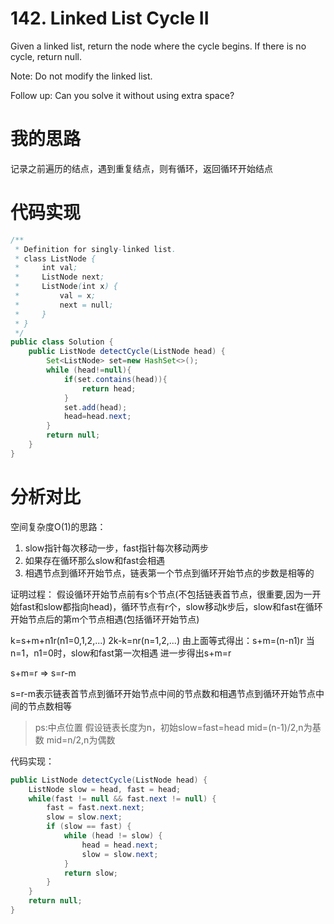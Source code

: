 ﻿# 142. Linked List Cycle II

Given a linked list, return the node where the cycle begins. If there is no cycle, return null.

Note: Do not modify the linked list.

Follow up:
Can you solve it without using extra space?

# 我的思路

记录之前遍历的结点，遇到重复结点，则有循环，返回循环开始结点

# 代码实现

```java
/**
 * Definition for singly-linked list.
 * class ListNode {
 *     int val;
 *     ListNode next;
 *     ListNode(int x) {
 *         val = x;
 *         next = null;
 *     }
 * }
 */
public class Solution {
    public ListNode detectCycle(ListNode head) {
        Set<ListNode> set=new HashSet<>();
        while (head!=null){
            if(set.contains(head)){
                return head;
            }
            set.add(head);
            head=head.next;
        }
        return null;
    }
}
```

# 分析对比

空间复杂度O(1)的思路：
1. slow指针每次移动一步，fast指针每次移动两步
2. 如果存在循环那么slow和fast会相遇
3. 相遇节点到循环开始节点，链表第一个节点到循环开始节点的步数是相等的

证明过程：
假设循环开始节点前有s个节点(不包括链表首节点，很重要,因为一开始fast和slow都指向head)，循环节点有r个，slow移动k步后，slow和fast在循环开始节点后的第m个节点相遇(包括循环开始节点)

k=s+m+n1r(n1=0,1,2,...)
2k-k=nr(n=1,2,...)
由上面等式得出：s+m=(n-n1)r
当n=1，n1=0时，slow和fast第一次相遇
进一步得出s+m=r

s+m=r => s=r-m

s=r-m表示链表首节点到循环开始节点中间的节点数和相遇节点到循环开始节点中间的节点数相等

>ps:中点位置
>假设链表长度为n，初始slow=fast=head
>mid=(n-1)/2,n为基数
>mid=n/2,n为偶数

代码实现：

```java
public ListNode detectCycle(ListNode head) {
	ListNode slow = head, fast = head;
	while(fast != null && fast.next != null) {
		fast = fast.next.next;
		slow = slow.next;
		if (slow == fast) {
			while (head != slow) {
				head = head.next;
				slow = slow.next;
			}
			return slow;				
		}
	}			
	return null;
}
```
